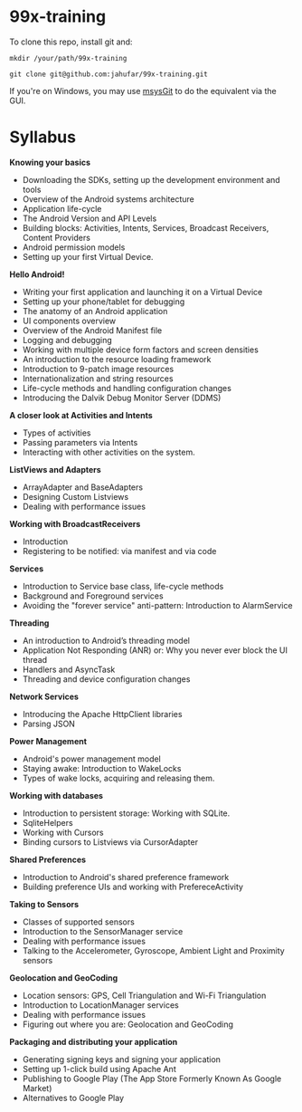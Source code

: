 99x-training
============



To clone this repo, install git and:

`mkdir /your/path/99x-training`

`git clone git@github.com:jahufar/99x-training.git`

If you're on Windows, you may use  [msysGit](http://msysgit.github.com/) to do the equivalent via the GUI.



Syllabus
========


 
**Knowing your basics**

- Downloading the SDKs, setting up the development environment and tools
- Overview of the Android systems architecture
- Application life-cycle
- The Android Version and API Levels
- Building blocks: Activities, Intents, Services, Broadcast Receivers, Content Providers
- Android permission models
- Setting up your first Virtual Device.

**Hello Android!**

- Writing your first application and launching it on a Virtual Device
- Setting up your phone/tablet for debugging
- The anatomy of an Android application
- UI components overview
- Overview of the Android Manifest file
- Logging and debugging
- Working with multiple device form factors and screen densities
- An introduction to the resource loading framework
- Introduction to 9-patch image resources
- Internationalization and string resources
- Life-cycle methods and handling configuration changes
- Introducing the Dalvik Debug Monitor Server (DDMS)

**A closer look at Activities and Intents**

- Types of activities
- Passing parameters via Intents
- Interacting with other activities on the system.

**ListViews and Adapters**
 
- ArrayAdapter and BaseAdapters
- Designing Custom Listviews
- Dealing with performance issues

**Working with BroadcastReceivers**

- Introduction
- Registering to be notified: via manifest and via code
 
**Services**

- Introduction to Service base class, life-cycle methods
- Background and Foreground services
- Avoiding the "forever service" anti-pattern: Introduction to AlarmService

**Threading**

- An introduction to Android’s threading model
- Application Not Responding (ANR) or: Why you never ever block the UI thread
- Handlers and AsyncTask
- Threading and device configuration changes

**Network Services**

- Introducing the Apache HttpClient libraries
- Parsing JSON

**Power Management**

- Android's power management model
- Staying awake: Introduction to WakeLocks
- Types of wake locks, acquiring and releasing them.

**Working with databases**

- Introduction to persistent storage: Working with SQLite.
- SqliteHelpers
- Working with Cursors
- Binding cursors to Listviews via CursorAdapter

**Shared Preferences**

- Introduction to Android's shared preference framework
- Building preference UIs and working with PrefereceActivity
 
**Taking to Sensors**

- Classes of supported sensors
- Introduction to the SensorManager service
- Dealing with performance issues
- Talking to the Accelerometer, Gyroscope, Ambient Light and Proximity sensors

**Geolocation and GeoCoding**

- Location sensors: GPS, Cell Triangulation and Wi-Fi Triangulation
- Introduction to LocationManager services
- Dealing with performance issues
- Figuring out where you are: Geolocation and GeoCoding


**Packaging and distributing your application**

- Generating signing keys and signing your application
- Setting up 1-click build using Apache Ant
- Publishing to Google Play (The App Store Formerly Known As Google Market)
- Alternatives to Google Play





